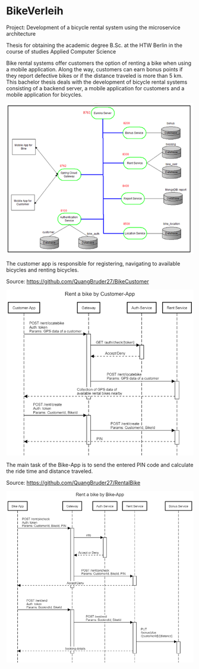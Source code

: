 # BikeVerleih
Project: Development of a bicycle rental system using the microservice architecture

Thesis for obtaining the academic degree B.Sc. at the HTW Berlin in the course of studies Applied Computer Science

Bike rental systems offer customers the option of renting a bike when using a mobile application. Along the way, customers can earn bonus points if they report defective
bikes or if the distance traveled is more than 5 km. This bachelor thesis deals with the development of bicycle rental systems consisting of a backend server, a mobile
application for customers and a mobile application for bicycles.

<img src="img/BackendServer.png" width="700">


The customer app is responsible for registering, navigating to available bicycles and renting bicycles.

Source: https://github.com/QuangBruder27/BikeCustomer

<img src="img/customerApp.png" width="600">



The main task of the Bike-App is to send the entered PIN code and calculate the ride time and distance traveled.

Source: https://github.com/QuangBruder27/RentalBike

<img src="img/bikeApp.png" width="600">

